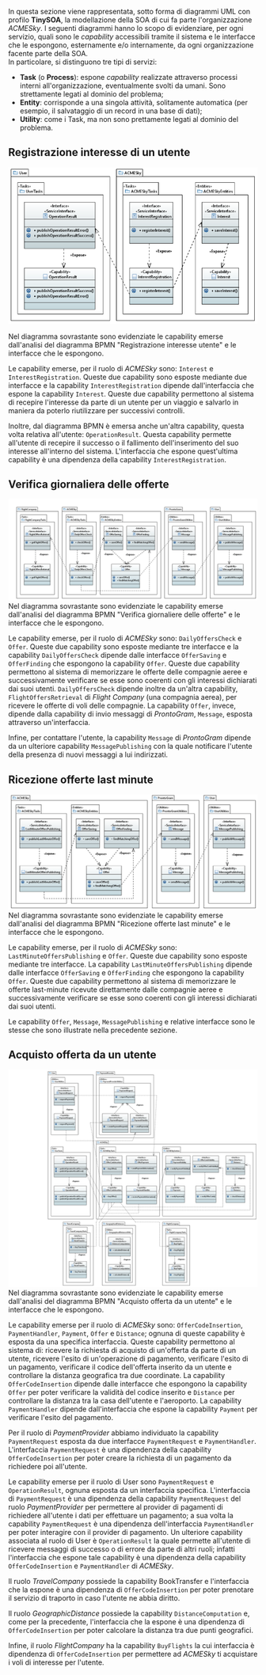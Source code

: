 In questa sezione viene rappresentata, sotto forma di diagrammi UML con profilo **TinySOA**, la modellazione della SOA di cui fa parte l'organizzazione *ACMESky*. I seguenti diagrammi hanno lo scopo di evidenziare, per ogni servizio, quali sono le *capability* accessibili tramite il sistema e le interfacce che le espongono, esternamente e/o internamente, da ogni organizzazione facente parte della SOA.  
In particolare, si distinguono tre tipi di servizi:

- **Task** (o **Process**): espone *capability* realizzate attraverso processi interni all'organizzazione, eventualmente svolti da umani. Sono strettamente legati al dominio del problema;
- **Entity**: corrisponde a una singola attività, solitamente automatica (per esempio, il salvataggio di un record in una base di dati);
- **Utility**: come i Task, ma non sono prettamente legati al dominio del problema.

## Registrazione interesse di un utente
![!Diagramma UML che descrive come vengono implementati i task del processo di registrazione di un interesse di un utente](assets/uml/RegistrazioneInteresseUtente.png)

Nel diagramma sovrastante sono evidenziate le capability emerse dall'analisi del diagramma BPMN "Registrazione interesse utente" e le interfacce che le espongono.

Le capability emerse, per il ruolo di *ACMESky* sono: `Interest` e `InterestRegistration`. Queste due capability sono esposte mediante due interfacce e la capability `InterestRegistration` dipende dall'interfaccia che espone la capability `Interest`. Queste due capability permettono al sistema di recepire l'interesse da parte di un utente per un viaggio e salvarlo in maniera da poterlo riutilizzare per successivi controlli. 

Inoltre, dal diagramma BPMN è emersa anche un'altra capability, questa volta relativa all'utente: `OperationResult`. Questa capability permette all'utente di recepire il successo o il fallimento dell'inserimento del suo interesse all'interno del sistema. L'interfaccia che espone quest'ultima capability è una dipendenza della capability `InterestRegistration`.

## Verifica giornaliera delle offerte
![!Diagramma UML che descrive come vengono implementati i task del processo di verifica giornaliera delle offerte delle compagnie aree e notifica degli utenti](assets/uml/VerificaGiornaliera.png)
Nel diagramma sovrastante sono evidenziate le capability emerse dall'analisi del diagramma BPMN "Verifica giornaliere delle offerte" e le interfacce che le espongono.

Le capability emerse, per il ruolo di *ACMESky* sono: `DailyOffersCheck` e `Offer`. Queste due capability sono esposte mediante tre interfacce e la capability `DailyOffersCheck` dipende dalle interfacce `OfferSaving` e `OfferFinding` che espongono la capability `Offer`. Queste due capability permettono al sistema di memorizzare le offerte delle compagnie aeree e successivamente verificare se esse sono coerenti con gli interessi dichiarati dai suoi utenti.
`DailyOffersCheck` dipende inoltre da un'altra capability, `FlightOffersRetrieval` di *Flight Company* (una compagnia aerea), per ricevere le offerte di voli delle compagnie.
La capability `Offer`, invece, dipende dalla capability di invio messaggi di *ProntoGram*, `Message`, esposta attraverso un'interfaccia.

Infine, per contattare l'utente, la capability `Message` di *ProntoGram* dipende da un ulteriore capability `MessagePublishing` con la quale notificare l'utente della presenza di nuovi messaggi a lui indirizzati.

## Ricezione offerte last minute
![!Diagramma UML che descrive come vengono implementati i task del processo di ricezione di offerte dalle compagnie aree e notifica degli utenti](assets/uml/NotificaVoliLastMinute.png)
Nel diagramma sovrastante sono evidenziate le capability emerse dall'analisi del diagramma BPMN "Ricezione offerte last minute" e le interfacce che le espongono.

Le capability emerse, per il ruolo di *ACMESky* sono: `LastMinuteOffersPublishing` e `Offer`. Queste due capability sono esposte mediante tre interfacce. La capability `LastMinuteOffersPublishing` dipende dalle interfacce `OfferSaving` e `OfferFinding` che espongono la capability `Offer`. Queste due capability permettono al sistema di memorizzare le offerte last-minute ricevute direttamente dalle compagnie aeree e successivamente verificare se esse sono coerenti con gli interessi dichiarati dai suoi utenti.

Le capability `Offer`, `Message`, `MessagePublishing` e relative interfacce sono le stesse che sono illustrate nella precedente sezione.

## Acquisto offerta da un utente
![!Diagramma UML che descrive come vengono implementati i task del processo di acquisto di un'offerta](assets/uml/AcquistoOfferta.png)
Nel diagramma sovrastante sono evidenziate le capability emerse dall'analisi del diagramma BPMN "Acquisto offerta da un utente" e le interfacce che le espongono. 

Le capability emerse per il ruolo di *ACMESky* sono: `OfferCodeInsertion`, `PaymentHandler`, `Payment`, `Offer` e `Distance`; ognuna di queste capability è esposta da una specifica interfaccia. Queste capability permettono al sistema di: ricevere la richiesta di acquisto di un'offerta da parte di un utente, ricevere l'esito di un'operazione di pagamento, verificare l'esito di un pagamento, verificare il codice dell'offerta inserito da un utente e controllare la distanza geografica tra due coordinate. La capability `OfferCodeInsertion` dipende dalle interfacce che espongono la capability `Offer` per poter verificare la validità del codice inserito e `Distance` per controllare la distanza tra la casa dell'utente e l'aeroporto. La capability `PaymentHandler` dipende dall'interfaccia che espone la capability `Payment` per verificare l'esito del pagamento. 

Per il ruolo di *PaymentProvider* abbiamo individuato la capability `PaymentRequest` esposta da due interfacce `PaymentRequest` e `PaymentHandler`. L'interfaccia `PaymentRequest` è una dipendenza della capability `OfferCodeInsertion` per poter creare la richiesta di un pagamento da richiedere poi all'utente. 

Le capability emerse per il ruolo di User sono `PaymentRequest` e `OperationResult`, ognuna esposta da un interfaccia specifica. L'interfaccia di `PaymentRequest` è una dipendenza della capability `PaymentRequest` del ruolo *PaymentProvider* per permettere al provider di pagamenti di richiedere all'utente i dati per effettuare un pagamento; a sua volta la capability `PaymentRequest` è una dipendenza dell'interfaccia `PaymentHandler` per poter interagire con il provider di pagamento. Un ulteriore capability associata al ruolo di User è `OperationResult` la quale permette all'utente di ricevere messaggi di successo o di errore da parte di altri ruoli; infatti l'interfaccia che espone tale capability è una dipendenza della capability `OfferCodeInsertion` e `PaymentHandler` di *ACMESky*.

Il ruolo *TravelCompany* possiede la capability BookTransfer e l'interfaccia che la espone è una dipendenza di `OfferCodeInsertion` per poter prenotare il servizio di traporto in caso l'utente ne abbia diritto.

Il ruolo *GeographicDistance* possiede la capability `DistanceComputation` e, come per la precedente, l'interfaccia che la espone è una dipendenza di `OfferCodeInsertion` per poter calcolare la distanza tra due punti geografici.

Infine, il ruolo *FlightCompany* ha la capability `BuyFlights` la cui interfaccia è dipendenza di `OfferCodeInsertion` per permettere ad *ACMESky* ti acquistare i voli di interesse per l'utente.